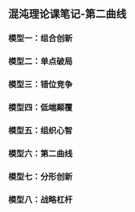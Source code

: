## 混沌理论课笔记-第二曲线

### 模型一：组合创新

### 模型二：单点破局

### 模型三：错位竞争

### 模型四：低端颠覆

### 模型五：组织心智

### 模型六：第二曲线

### 模型七：分形创新

### 模型八：战略杠杆